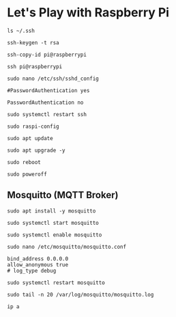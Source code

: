 # Let's Play with Raspberry Pi

```text
ls ~/.ssh
```

```text
ssh-keygen -t rsa
```

```text
ssh-copy-id pi@raspberrypi
```

```text
ssh pi@raspberrypi
```

```text
sudo nano /etc/ssh/sshd_config
```

```text
#PasswordAuthentication yes
```

```text
PasswordAuthentication no
```

```text
sudo systemctl restart ssh
```

```text
sudo raspi-config
```

```text
sudo apt update
```

```text
sudo apt upgrade -y
```

```text
sudo reboot
```

```text
sudo poweroff
```

## Mosquitto (MQTT Broker)

```text
sudo apt install -y mosquitto
```

```text
sudo systemctl start mosquitto
```

```text
sudo systemctl enable mosquitto
```

```text
sudo nano /etc/mosquitto/mosquitto.conf
```

```text
bind_address 0.0.0.0
allow_anonymous true
# log_type debug
```

```text
sudo systemctl restart mosquitto
```

```text
sudo tail -n 20 /var/log/mosquitto/mosquitto.log
```

```text
ip a
```
